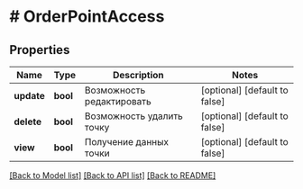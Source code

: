 # # OrderPointAccess

## Properties

Name | Type | Description | Notes
------------ | ------------- | ------------- | -------------
**update** | **bool** | Возможность редактировать | [optional] [default to false]
**delete** | **bool** | Возможность удалить точку | [optional] [default to false]
**view** | **bool** | Получение данных точки | [optional] [default to false]

[[Back to Model list]](../../README.md#models) [[Back to API list]](../../README.md#endpoints) [[Back to README]](../../README.md)
